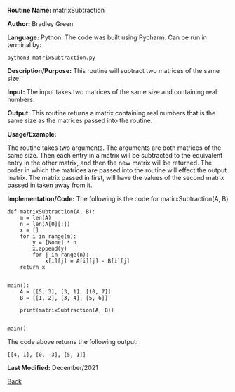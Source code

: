 
**Routine Name:**           matrixSubtraction

**Author:** Bradley Green

**Language:** Python. The code was built using Pycharm. Can be run in terminal by:


    python3 matrixSubtraction.py


**Description/Purpose:** This routine will subtract two matrices of the same size.

**Input:** The input takes two matrices of the same size and containing real numbers.

**Output:** This routine returns a matrix containing real numbers that is the same size as the matrices passed into the routine. 

**Usage/Example:**

The routine takes two arguments.  The arguments are both matrices of the same size. Then each entry in a matrix will be subtracted to the equivalent entry 
in the other matrix, and then the new matrix will be returned.  The order in which the matrices are passed into the routine will effect the output matrix. 
The matrix passed in first, will have the values of the second matrix passed in taken away from it. 


**Implementation/Code:** The following is the code for matirxSubtraction(A, B)

    def matrixSubtraction(A, B):
        m = len(A)
        n = len(A[0][:])
        x = []
        for i in range(m):
            y = [None] * n
            x.append(y)
            for j in range(n):
                x[i][j] = A[i][j] - B[i][j]
        return x
      
      
    main():
        A = [[5, 3], [3, 1], [10, 7]]
        B = [[1, 2], [3, 4], [5, 6]]
        
        print(matrixSubtraction(A, B))
        
        
    main()
    
    
The code above returns the following output:

    [[4, 1], [0, -3], [5, 1]]
    
   

**Last Modified:** December/2021

[Back](../README.md)
